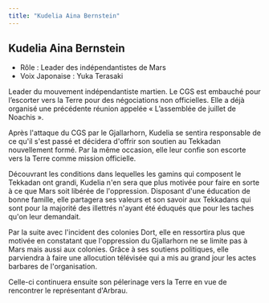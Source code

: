 ```yaml
---
title: "Kudelia Aina Bernstein"
---
```


Kudelia Aina Bernstein
----------------------





* Rôle : Leader des indépendantistes de Mars
* Voix Japonaise : Yuka Terasaki


Leader du mouvement indépendantiste martien. Le CGS est embauché pour l’escorter vers la Terre pour des négociations non officielles. Elle a déjà organisé une précédente réunion appelée « L’assemblée de juillet de Noachis ».


Après l'attaque du CGS par le Gjallarhorn, Kudelia se sentira responsable de ce qu'il s'est passé et décidera d'offrir son soutien au Tekkadan nouvellement formé. Par la même occasion, elle leur confie son escorte vers la Terre comme mission officielle. 


Découvrant les conditions dans lequelles les gamins qui composent le Tekkadan ont grandi, Kudelia n'en sera que plus motivée pour faire en sorte à ce que Mars soit libérée de l'oppression. Disposant d'une éducation de bonne famille, elle partagera ses valeurs et son savoir aux Tekkadans qui sont pour la majorité des illettrés n'ayant été éduqués que pour les taches qu'on leur demandait. 


Par la suite avec l'incident des colonies Dort, elle en ressortira plus que motivée en constatant que l'oppression du Gjallarhorn ne se limite pas à Mars mais aussi aux colonies. Grâce à ses soutiens politiques, elle parviendra à faire une allocution télévisée qui a mis au grand jour les actes barbares de l'organisation. 


Celle-ci continuera ensuite son pélerinage vers la Terre en vue de rencontrer le représentant d'Arbrau. 


